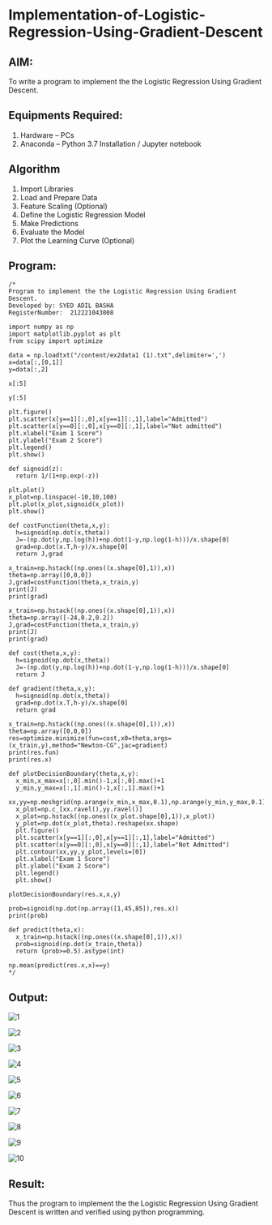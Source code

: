 # Implementation-of-Logistic-Regression-Using-Gradient-Descent

## AIM:
To write a program to implement the the Logistic Regression Using Gradient Descent.

## Equipments Required:
1. Hardware – PCs
2. Anaconda – Python 3.7 Installation / Jupyter notebook

## Algorithm
1. Import Libraries
2. Load and Prepare Data
3. Feature Scaling (Optional)
4. Define the Logistic Regression Model
5. Make Predictions
6. Evaluate the Model
7. Plot the Learning Curve (Optional)

## Program:
```
/*
Program to implement the the Logistic Regression Using Gradient Descent.
Developed by: SYED ADIL BASHA
RegisterNumber:  212221043008

import numpy as np
import matplotlib.pyplot as plt
from scipy import optimize

data = np.loadtxt("/content/ex2data1 (1).txt",delimiter=',')
x=data[:,[0,1]]
y=data[:,2]

x[:5]

y[:5]

plt.figure()
plt.scatter(x[y==1][:,0],x[y==1][:,1],label="Admitted")
plt.scatter(x[y==0][:,0],x[y==0][:,1],label="Not admitted")
plt.xlabel("Exam 1 Score")
plt.ylabel("Exam 2 Score")
plt.legend()
plt.show()

def signoid(z):
  return 1/(1+np.exp(-z))

plt.plot()
x_plot=np.linspace(-10,10,100)
plt.plot(x_plot,signoid(x_plot))
plt.show()

def costFunction(theta,x,y):
  h=signoid(np.dot(x,theta))
  J=-(np.dot(y,np.log(h))+np.dot(1-y,np.log(1-h)))/x.shape[0]
  grad=np.dot(x.T,h-y)/x.shape[0]
  return J,grad

x_train=np.hstack((np.ones((x.shape[0],1)),x))
theta=np.array([0,0,0])
J,grad=costFunction(theta,x_train,y)
print(J)
print(grad)

x_train=np.hstack((np.ones((x.shape[0],1)),x))
theta=np.array([-24,0.2,0.2])
J,grad=costFunction(theta,x_train,y)
print(J)
print(grad)

def cost(theta,x,y):
  h=signoid(np.dot(x,theta))
  J=-(np.dot(y,np.log(h))+np.dot(1-y,np.log(1-h)))/x.shape[0]
  return J

def gradient(theta,x,y):
  h=signoid(np.dot(x,theta))
  grad=np.dot(x.T,h-y)/x.shape[0]
  return grad

x_train=np.hstack((np.ones((x.shape[0],1)),x))
theta=np.array([0,0,0])
res=optimize.minimize(fun=cost,x0=theta,args=(x_train,y),method="Newton-CG",jac=gradient)
print(res.fun)
print(res.x)

def plotDecisionBoundary(theta,x,y):
  x_min,x_max=x[:,0].min()-1,x[:,0].max()+1
  y_min,y_max=x[:,1].min()-1,x[:,1].max()+1
  xx,yy=np.meshgrid(np.arange(x_min,x_max,0.1),np.arange(y_min,y_max,0.1))
  x_plot=np.c_[xx.ravel(),yy.ravel()]
  x_plot=np.hstack((np.ones((x_plot.shape[0],1)),x_plot))
  y_plot=np.dot(x_plot,theta).reshape(xx.shape)
  plt.figure()
  plt.scatter(x[y==1][:,0],x[y==1][:,1],label="Admitted")
  plt.scatter(x[y==0][:,0],x[y==0][:,1],label="Not Admitted")
  plt.contour(xx,yy,y_plot,levels=[0])
  plt.xlabel("Exam 1 Score")
  plt.ylabel("Exam 2 Score")
  plt.legend()
  plt.show()

plotDecisionBoundary(res.x,x,y)

prob=signoid(np.dot(np.array([1,45,85]),res.x))
print(prob)

def predict(theta,x):
  x_train=np.hstack((np.ones((x.shape[0],1)),x))
  prob=signoid(np.dot(x_train,theta))
  return (prob>=0.5).astype(int)

np.mean(predict(res.x,x)==y)
*/
```

## Output:
![1](https://github.com/SYEDADILBASHA1/-Implementation-of-Logistic-Regression-Using-Gradient-Descent/assets/134796157/623cb045-b0c6-45e9-8d7c-6070c5023415)

![2](https://github.com/SYEDADILBASHA1/-Implementation-of-Logistic-Regression-Using-Gradient-Descent/assets/134796157/7d5cab4d-4f7e-4a7b-86d4-734c04081eed)

![3](https://github.com/SYEDADILBASHA1/-Implementation-of-Logistic-Regression-Using-Gradient-Descent/assets/134796157/1babb14c-7eb9-4eb7-bb25-323a9516c9ea)

![4](https://github.com/SYEDADILBASHA1/-Implementation-of-Logistic-Regression-Using-Gradient-Descent/assets/134796157/9a7e703f-b5bf-4e19-ad8c-7941d6a193bb)

![5](https://github.com/SYEDADILBASHA1/-Implementation-of-Logistic-Regression-Using-Gradient-Descent/assets/134796157/d2e61583-4348-4d4f-8bb9-dd68b6628d70)

![6](https://github.com/SYEDADILBASHA1/-Implementation-of-Logistic-Regression-Using-Gradient-Descent/assets/134796157/e68ba1ac-00c1-4add-9717-91d882fafa8d)

![7](https://github.com/SYEDADILBASHA1/-Implementation-of-Logistic-Regression-Using-Gradient-Descent/assets/134796157/88189644-a6af-4e9a-bd18-9127db594689)

![8](https://github.com/SYEDADILBASHA1/-Implementation-of-Logistic-Regression-Using-Gradient-Descent/assets/134796157/285d8112-4899-478f-9a24-854d2662d29a)

![9](https://github.com/SYEDADILBASHA1/-Implementation-of-Logistic-Regression-Using-Gradient-Descent/assets/134796157/bfb3a0da-3835-403d-8e68-e651167fbe9e)

![10](https://github.com/SYEDADILBASHA1/-Implementation-of-Logistic-Regression-Using-Gradient-Descent/assets/134796157/6f1cc1cb-06ea-4414-9454-7b0fc4d089c3)

## Result:
Thus the program to implement the the Logistic Regression Using Gradient Descent is written and verified using python programming.

